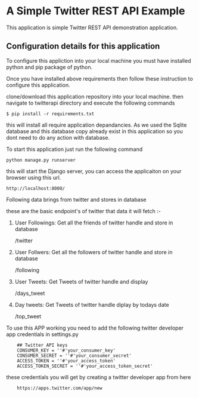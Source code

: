 
A Simple Twitter REST API Example
=================================
This application is simple Twitter REST API demonstration application.

Configuration details for this application
------------------------------------------

To configure this appliction into your local machine you must have installed python and pip package of python.

Once you have installed above requirements then follow these instruction to configure this application.

clone/download this application repository into your local machine.
then navigate to twitterapi directory and execute the following commands


```
$ pip install -r requirements.txt
```

this will install all require application depandancies.
As we used the Sqlite database and this database copy already exist in this application so you dont need to do any action with database. 

To start this application just run the following command

    python manage.py runserver

this will start the Django server, you can access the applicaiton on your browser using this url.

	http://localhost:8000/


Following data brings from twitter and stores in database

these are the basic endpoint's of twitter that data it will fetch :-
	
1. User Followings: Get all the friends of twitter handle and store in database 
	
	/twitter

2. User Follwers: Get all the followers of twitter handle and store in database 
	
	/following
	
3. User Tweets: Get Tweets of twitter handle and display

	/days_tweet
	
4. Day tweets: Get Tweets of twitter handle diplay by todays date 

	/top_tweet


To use this APP working you need to add the following twitter developer app credentials in settings.py

		## Twitter API keys
		CONSUMER_KEY = ''#'your_consumer_key'
		CONSUMER_SECRET = ''#'your_consumer_secret'
		ACCESS_TOKEN = ''#'your_access_token'
		ACCESS_TOKEN_SECRET = ''#'your_access_token_secret'

these credentials you will get by creating a twitter developer app from here

		https://apps.twitter.com/app/new

		
